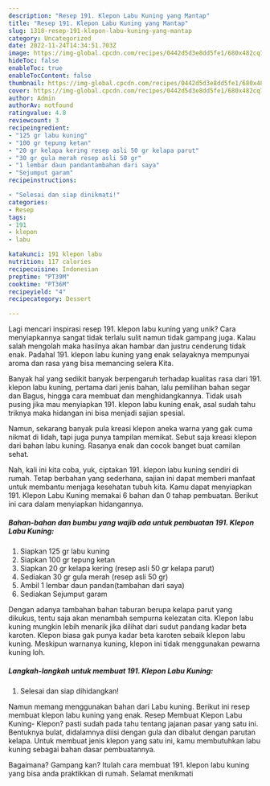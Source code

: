 ```yaml
---
description: "Resep 191. Klepon Labu Kuning yang Mantap"
title: "Resep 191. Klepon Labu Kuning yang Mantap"
slug: 1318-resep-191-klepon-labu-kuning-yang-mantap
category: Uncategorized
date: 2022-11-24T14:34:51.703Z
image: https://img-global.cpcdn.com/recipes/0442d5d3e8dd5fe1/680x482cq70/191-klepon-labu-kuning-foto-resep-utama.jpg
hideToc: false
enableToc: true
enableTocContent: false
thumbnail: https://img-global.cpcdn.com/recipes/0442d5d3e8dd5fe1/680x482cq70/191-klepon-labu-kuning-foto-resep-utama.jpg
cover: https://img-global.cpcdn.com/recipes/0442d5d3e8dd5fe1/680x482cq70/191-klepon-labu-kuning-foto-resep-utama.jpg
author: Admin
authorAv: notfound
ratingvalue: 4.8
reviewcount: 3
recipeingredient:
- "125 gr labu kuning"
- "100 gr tepung ketan"
- "20 gr kelapa kering resep asli 50 gr kelapa parut"
- "30 gr gula merah resep asli 50 gr"
- "1 lembar daun pandantambahan dari saya"
- "Sejumput garam"
recipeinstructions:

- "Selesai dan siap dinikmati!"
categories:
- Resep
tags:
- 191
- klepon
- labu

katakunci: 191 klepon labu 
nutrition: 117 calories
recipecuisine: Indonesian
preptime: "PT39M"
cooktime: "PT36M"
recipeyield: "4"
recipecategory: Dessert

---
```





Lagi mencari inspirasi resep 191. klepon labu kuning yang unik? Cara menyiapkannya sangat tidak terlalu sulit namun tidak gampang juga. Kalau salah mengolah maka hasilnya akan hambar dan justru cenderung tidak enak. Padahal 191. klepon labu kuning yang enak selayaknya mempunyai aroma dan rasa yang bisa memancing selera Kita.





Banyak hal yang sedikit banyak berpengaruh terhadap kualitas rasa dari 191. klepon labu kuning, pertama dari jenis bahan, lalu pemilihan bahan segar dan Bagus, hingga cara membuat dan menghidangkannya. Tidak usah pusing jika mau menyiapkan 191. klepon labu kuning enak,      asal sudah tahu triknya maka hidangan ini bisa menjadi sajian spesial.














Namun, sekarang banyak pula kreasi klepon aneka warna yang gak cuma nikmat di lidah, tapi juga punya tampilan memikat. Sebut saja kreasi klepon dari bahan labu kuning. Rasanya enak dan cocok banget buat camilan sehat.






Nah, kali ini kita coba, yuk, ciptakan 191. klepon labu kuning sendiri di rumah. Tetap berbahan yang sederhana, sajian ini dapat memberi manfaat untuk membantu menjaga kesehatan tubuh kita. Kamu dapat menyiapkan 191. Klepon Labu Kuning memakai 6 bahan dan 0 tahap pembuatan. Berikut ini cara dalam menyiapkan hidangannya.

<!--inarticleads1-->

##### Bahan-bahan dan bumbu yang wajib ada untuk pembuatan 191. Klepon Labu Kuning:

1. Siapkan 125 gr labu kuning
1. Siapkan 100 gr tepung ketan
1. Siapkan 20 gr kelapa kering (resep asli 50 gr kelapa parut)
1. Sediakan 30 gr gula merah (resep asli 50 gr)
1. Ambil 1 lembar daun pandan(tambahan dari saya)
1. Sediakan Sejumput garam


Dengan adanya tambahan bahan taburan berupa kelapa parut yang dikukus, tentu saja akan menambah sempurna kelezatan cita. Klepon labu kuning mungkin lebih menarik jika dilihat dari sudut pandang kadar beta karoten. Klepon biasa gak punya kadar beta karoten sebaik klepon labu kuning. Meskipun warnanya kuning, klepon ini tidak menggunakan pewarna kuning loh. 

<!--inarticleads2-->

##### Langkah-langkah untuk membuat 191. Klepon Labu Kuning:


1. Selesai dan siap dihidangkan!

Namun memang menggunakan bahan dari Labu kuning. Berikut ini resep membuat klepon labu kuning yang enak. Resep Membuat Klepon Labu Kuning- Klepon? pasti sudah pada tahu tentang jajanan pasar yang satu ini. Bentuknya bulat, didalamnya diisi dengan gula dan dibalut dengan parutan kelapa. Untuk membuat jenis klepon yang satu ini, kamu membutuhkan labu kuning sebagai bahan dasar pembuatannya. 

Bagaimana? Gampang kan? Itulah cara membuat 191. klepon labu kuning yang bisa anda praktikkan di rumah. Selamat menikmati
